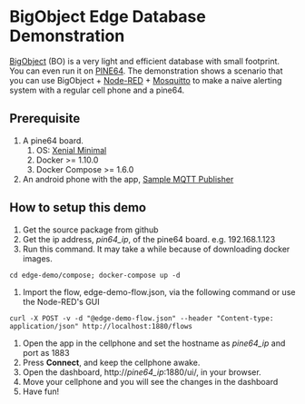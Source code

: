 # BigObject Edge Database Demonstration

[BigObject](http://www.bigobject.io) (BO) is a very light and efficient database with small footprint. 
You can even run it on [PINE64](https://www.pine64.org/). 
The demonstration shows a scenario that you can use BigObject + [Node-RED](https://nodered.org/) + [Mosquitto](https://mosquitto.org/) to make a naive alerting system with a regular cell phone and a pine64. 

## Prerequisite
1. A pine64 board. 
	1. OS: [Xenial Minimal](http://wiki.pine64.org/index.php/Pine_A64_Software_Release#Xenial_Minimal_Image)
	1. Docker >= 1.10.0
	1. Docker Compose >= 1.6.0 
1. An android phone with the app, [Sample MQTT Publisher](https://play.google.com/store/apps/details?id=com.hoop.accelerometer) 

## How to setup this demo
1. Get the source package from github
1. Get the ip address, *pin64_ip*, of the pine64 board. e.g. 192.168.1.123 
1. Run this command. It may take a while because of downloading docker images.  
```
cd edge-demo/compose; docker-compose up -d
```
1. Import the flow, edge-demo-flow.json, via the following command or use the Node-RED's GUI
```
curl -X POST -v -d "@edge-demo-flow.json" --header "Content-type: application/json" http://localhost:1880/flows
```
1. Open the app in the cellphone and set the hostname as *pine64_ip* and port as 1883
1. Press **Connect**, and keep the cellphone awake. 
1. Open the dashboard, http://*pine64_ip*:1880/ui/, in your browser. 
1. Move your cellphone and you will see the changes in the dashboard
1. Have fun!



